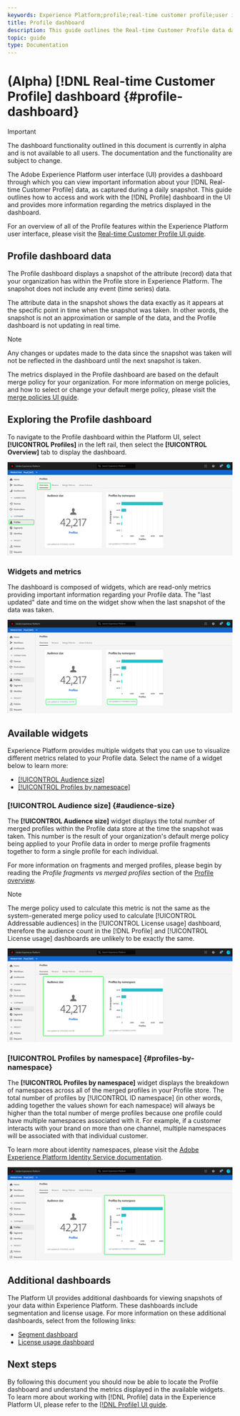 ```yaml
---
keywords: Experience Platform;profile;real-time customer profile;user interface;UI;customization;profile dashboard;dashboard
title: Profile dashboard
description: This guide outlines the Real-time Customer Profile data dashboard available in the Adobe Experience Platform UI. 
topic: guide
type: Documentation
---
```


# (Alpha) [!DNL Real-time Customer Profile] dashboard {#profile-dashboard}

>[!IMPORTANT]
>
>The dashboard functionality outlined in this document is currently in alpha and is not available to all users. The documentation and the functionality are subject to change.

The Adobe Experience Platform user interface (UI) provides a dashboard through which you can view important information about your [!DNL Real-time Customer Profile] data, as captured during a daily snapshot. This guide outlines how to access and work with the [!DNL Profile] dashboard in the UI and provides more information regarding the metrics displayed in the dashboard.  

For an overview of all of the Profile features within the Experience Platform user interface, please visit the [Real-time Customer Profile UI guide](user-guide.md).

## Profile dashboard data

The Profile dashboard displays a snapshot of the attribute (record) data that your organization has within the Profile store in Experience Platform. The snapshot does not include any event (time series) data. 

The attribute data in the snapshot shows the data exactly as it appears at the specific point in time when the snapshot was taken. In other words, the snapshot is not an approximation or sample of the data, and the Profile dashboard is not updating in real time.

>[!NOTE]
>
>Any changes or updates made to the data since the snapshot was taken will not be reflected in the dashboard until the next snapshot is taken.

The metrics displayed in the Profile dashboard are based on the default merge policy for your organization. For more information on merge policies, and how to select or change your default merge policy, please visit the [merge policies UI guide](merge-policies.md).

## Exploring the Profile dashboard

To navigate to the Profile dashboard within the Platform UI, select **[!UICONTROL Profiles]** in the left rail, then select the **[!UICONTROL Overview]** tab to display the dashboard.

![](../images/profile-dashboard/dashboard-overview.png)

### Widgets and metrics

The dashboard is composed of widgets, which are read-only metrics providing important information regarding your Profile data. The "last updated" date and time on the widget show when the last snapshot of the data was taken.

![](../images/profile-dashboard/dashboard-timestamp.png)

## Available widgets

Experience Platform provides multiple widgets that you can use to visualize different metrics related to your Profile data. Select the name of a widget below to learn more:

* [[!UICONTROL Audience size]](#audience-size)
* [[!UICONTROL Profiles by namespace]](#profiles-by-namespace)

### [!UICONTROL Audience size] {#audience-size}

The **[!UICONTROL Audience size]** widget displays the total number of merged profiles within the Profile data store at the time the snapshot was taken. This number is the result of your organization's default merge policy being applied to your Profile data in order to merge profile fragments together to form a single profile for each individual. 

For more information on fragments and merged profiles, please begin by reading the *Profile fragments vs merged profiles* section of the [Profile overview](../home.md).

>[!NOTE]
>
>The merge policy used to calculate this metric is not the same as the system-generated merge policy used to calculate [!UICONTROL Addressable audiences] in the [!UICONTROL License usage] dashboard, therefore the audience count in the [!DNL Profile] and [!UICONTROL License usage] dashboards are unlikely to be exactly the same.

![](../images/profile-dashboard/audience-size.png)

### [!UICONTROL Profiles by namespace] {#profiles-by-namespace}

The **[!UICONTROL Profiles by namespace]** widget displays the breakdown of namespaces across all of the merged profiles in your Profile store. The total number of profiles by [!UICONTROL ID namespace] (in other words, adding together the values shown for each namespace) will always be higher than the total number of merge profiles because one profile could have multiple namespaces associated with it. For example, if a customer interacts with your brand on more than one channel, multiple namespaces will be associated with that individual customer.

To learn more about identity namespaces, please visit the [Adobe Experience Platform Identity Service documentation](../../identity-service/home.md).

![](../images/profile-dashboard/profiles-by-namespace.png)

## Additional dashboards

The Platform UI provides additional dashboards for viewing snapshots of your data within Experience Platform. These dashboards include segmentation and license usage. For more information on these additional dashboards, select from the following links:

* [Segment dashboard](../../segmentation/ui/segment-dashboard.md)
* [License usage dashboard](../../landing/license-usage-dashboard.md)

## Next steps

By following this document you should now be able to locate the Profile dashboard and understand the metrics displayed in the available widgets. To learn more about working with [!DNL Profile] data in the Experience Platform UI, please refer to the [[!DNL Profile] UI guide](user-guide.md).